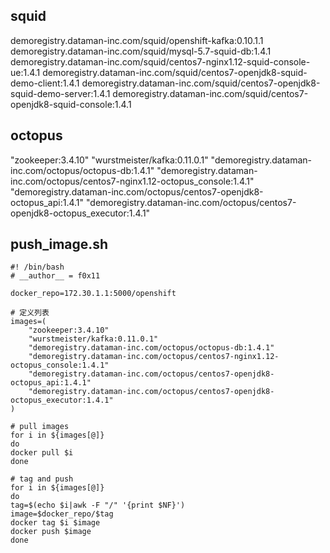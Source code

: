 ## squid

demoregistry.dataman-inc.com/squid/openshift-kafka:0.10.1.1
demoregistry.dataman-inc.com/squid/mysql-5.7-squid-db:1.4.1
demoregistry.dataman-inc.com/squid/centos7-nginx1.12-squid-console-ue:1.4.1
demoregistry.dataman-inc.com/squid/centos7-openjdk8-squid-demo-client:1.4.1
demoregistry.dataman-inc.com/squid/centos7-openjdk8-squid-demo-server:1.4.1
demoregistry.dataman-inc.com/squid/centos7-openjdk8-squid-console:1.4.1

## octopus
"zookeeper:3.4.10"
"wurstmeister/kafka:0.11.0.1"
"demoregistry.dataman-inc.com/octopus/octopus-db:1.4.1"
"demoregistry.dataman-inc.com/octopus/centos7-nginx1.12-octopus_console:1.4.1"
"demoregistry.dataman-inc.com/octopus/centos7-openjdk8-octopus_api:1.4.1"
"demoregistry.dataman-inc.com/octopus/centos7-openjdk8-octopus_executor:1.4.1"


## push_image.sh

```
#! /bin/bash
# __author__ = f0x11

docker_repo=172.30.1.1:5000/openshift

# 定义列表
images=(
    "zookeeper:3.4.10"
    "wurstmeister/kafka:0.11.0.1"
    "demoregistry.dataman-inc.com/octopus/octopus-db:1.4.1"
    "demoregistry.dataman-inc.com/octopus/centos7-nginx1.12-octopus_console:1.4.1"
    "demoregistry.dataman-inc.com/octopus/centos7-openjdk8-octopus_api:1.4.1"
    "demoregistry.dataman-inc.com/octopus/centos7-openjdk8-octopus_executor:1.4.1"
)

# pull images
for i in ${images[@]}
do
docker pull $i
done

# tag and push
for i in ${images[@]}
do
tag=$(echo $i|awk -F "/" '{print $NF}')
image=$docker_repo/$tag
docker tag $i $image
docker push $image
done
```
